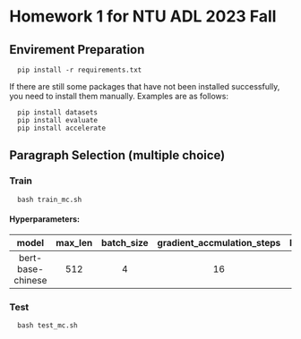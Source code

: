 # Homework 1 for NTU ADL 2023 Fall
## Envirement Preparation
```
  pip install -r requirements.txt
```
If there are still some packages that have not been installed successfully, you need to install them manually. Examples are as follows:
```
  pip install datasets
  pip install evaluate
  pip install accelerate
```

## Paragraph Selection (multiple choice)
### Train
```
  bash train_mc.sh
```

#### Hyperparameters:
| model | max_len | batch_size | gradient_accmulation_steps | learning_rate | weight_decay | num_epochs |
| :---: | :---: | :---: | :---: | :---: | :---: | :---: |
| bert-base-chinese | 512 | 4 | 16 | 3e-5 | 1e-6 | 10 |

### Test
```
  bash test_mc.sh
```
